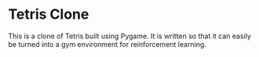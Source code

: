 # Tetris Clone

This is a clone of Tetris built using Pygame. It is written so that it can easily be turned into a gym environment for reinforcement learning.